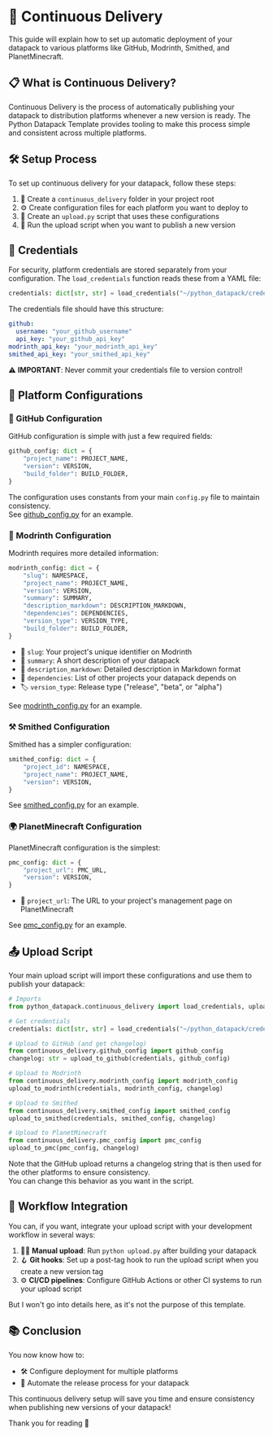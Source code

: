 
# 🚀 Continuous Delivery
This guide will explain how to set up automatic deployment of your datapack to various platforms like GitHub, Modrinth, Smithed, and PlanetMinecraft.

## 📋 What is Continuous Delivery?
Continuous Delivery is the process of automatically publishing your datapack to distribution platforms whenever a new version is ready. The Python Datapack Template provides tooling to make this process simple and consistent across multiple platforms.

## 🛠️ Setup Process
To set up continuous delivery for your datapack, follow these steps:

1. 📁 Create a `continuous_delivery` folder in your project root
2. ⚙️ Create configuration files for each platform you want to deploy to
3. 📝 Create an `upload.py` script that uses these configurations
4. 🚀 Run the upload script when you want to publish a new version


## 🔑 Credentials
For security, platform credentials are stored separately from your configuration. The `load_credentials` function reads these from a YAML file:

```python
credentials: dict[str, str] = load_credentials("~/python_datapack/credentials.yml")
```

The credentials file should have this structure:

```yaml
github:
  username: "your_github_username"
  api_key: "your_github_api_key"
modrinth_api_key: "your_modrinth_api_key"
smithed_api_key: "your_smithed_api_key"
```

⚠️ **IMPORTANT**: Never commit your credentials file to version control!


## 🔧 Platform Configurations

### 🐙 GitHub Configuration
GitHub configuration is simple with just a few required fields:

```python
github_config: dict = {
    "project_name": PROJECT_NAME,
    "version": VERSION,
    "build_folder": BUILD_FOLDER,
}
```

The configuration uses constants from your main `config.py` file to maintain consistency.<br>
See [github_config.py](https://github.com/Stoupy51/SimplEnergy/blob/main/continuous_delivery/github_config.py) for an example.

### 🔵 Modrinth Configuration
Modrinth requires more detailed information:

```python
modrinth_config: dict = {
    "slug": NAMESPACE,
    "project_name": PROJECT_NAME,
    "version": VERSION,
    "summary": SUMMARY,
    "description_markdown": DESCRIPTION_MARKDOWN,
    "dependencies": DEPENDENCIES,
    "version_type": VERSION_TYPE,
    "build_folder": BUILD_FOLDER,
}
```

- 📌 `slug`: Your project's unique identifier on Modrinth
- 📄 `summary`: A short description of your datapack
- 📝 `description_markdown`: Detailed description in Markdown format
- 🔗 `dependencies`: List of other projects your datapack depends on
- 🏷️ `version_type`: Release type ("release", "beta", or "alpha")

See [modrinth_config.py](https://github.com/Stoupy51/SimplEnergy/blob/main/continuous_delivery/modrinth_config.py) for an example.

### ⚒️ Smithed Configuration
Smithed has a simpler configuration:

```python
smithed_config: dict = {
    "project_id": NAMESPACE,
    "project_name": PROJECT_NAME,
    "version": VERSION,
}
```

See [smithed_config.py](https://github.com/Stoupy51/SimplEnergy/blob/main/continuous_delivery/smithed_config.py) for an example.

### 🌍 PlanetMinecraft Configuration
PlanetMinecraft configuration is the simplest:

```python
pmc_config: dict = {
    "project_url": PMC_URL,
    "version": VERSION,
}
```

- 🔗 `project_url`: The URL to your project's management page on PlanetMinecraft

See [pmc_config.py](https://github.com/Stoupy51/SimplEnergy/blob/main/continuous_delivery/pmc_config.py) for an example.


## 📤 Upload Script
Your main upload script will import these configurations and use them to publish your datapack:

```python
# Imports
from python_datapack.continuous_delivery import load_credentials, upload_to_github, upload_to_modrinth, upload_to_smithed, upload_to_pmc

# Get credentials
credentials: dict[str, str] = load_credentials("~/python_datapack/credentials.yml")

# Upload to GitHub (and get changelog)
from continuous_delivery.github_config import github_config
changelog: str = upload_to_github(credentials, github_config)

# Upload to Modrinth
from continuous_delivery.modrinth_config import modrinth_config
upload_to_modrinth(credentials, modrinth_config, changelog)

# Upload to Smithed
from continuous_delivery.smithed_config import smithed_config
upload_to_smithed(credentials, smithed_config, changelog)

# Upload to PlanetMinecraft
from continuous_delivery.pmc_config import pmc_config
upload_to_pmc(pmc_config, changelog)
```

Note that the GitHub upload returns a changelog string that is then used for the other platforms to ensure consistency.<br>
You can change this behavior as you want in the script.


## 🔄 Workflow Integration
You can, if you want, integrate your upload script with your development workflow in several ways:

1. 👨‍💻 **Manual upload**: Run `python upload.py` after building your datapack
2. 🪝 **Git hooks**: Set up a post-tag hook to run the upload script when you create a new version tag
3. ⚙️ **CI/CD pipelines**: Configure GitHub Actions or other CI systems to run your upload script

But I won't go into details here, as it's not the purpose of this template.


## 📚 Conclusion
You now know how to:
- 🛠️ Configure deployment for multiple platforms
- 🤖 Automate the release process for your datapack

This continuous delivery setup will save you time and ensure consistency when publishing new versions of your datapack!

Thank you for reading 🙌

